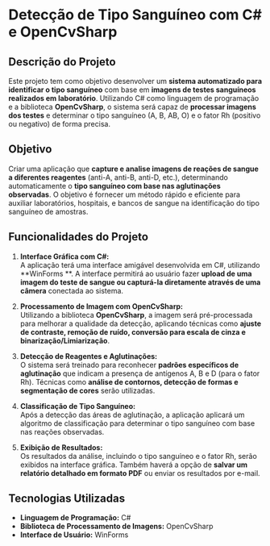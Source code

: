 # Detecção de Tipo Sanguíneo com C# e OpenCvSharp

## Descrição do Projeto

Este projeto tem como objetivo desenvolver um **sistema automatizado para identificar o tipo sanguíneo** com base em **imagens de testes sanguíneos realizados em laboratório**. Utilizando C# como linguagem de programação e a biblioteca **OpenCvSharp**, o sistema será capaz de **processar imagens dos testes** e determinar o tipo sanguíneo (A, B, AB, O) e o fator Rh (positivo ou negativo) de forma precisa.

## Objetivo

Criar uma aplicação que **capture e analise imagens de reações de sangue a diferentes reagentes** (anti-A, anti-B, anti-D, etc.), determinando automaticamente o **tipo sanguíneo com base nas aglutinações observadas**. O objetivo é fornecer um método rápido e eficiente para auxiliar laboratórios, hospitais, e bancos de sangue na identificação do tipo sanguíneo de amostras.

## Funcionalidades do Projeto

1. **Interface Gráfica com C#:**  
   A aplicação terá uma interface amigável desenvolvida em C#, utilizando **WinForms **. A interface permitirá ao usuário fazer **upload de uma imagem do teste de sangue ou capturá-la diretamente através de uma câmera** conectada ao sistema.

2. **Processamento de Imagem com OpenCvSharp:**  
   Utilizando a biblioteca **OpenCvSharp**, a imagem será pré-processada para melhorar a qualidade da detecção, aplicando técnicas como **ajuste de contraste, remoção de ruído, conversão para escala de cinza e binarização/Limiarização**.

3. **Detecção de Reagentes e Aglutinações:**  
   O sistema será treinado para reconhecer **padrões específicos de aglutinação** que indicam a presença de antígenos A, B e D (para o fator Rh). Técnicas como **análise de contornos, detecção de formas e segmentação de cores** serão utilizadas.

4. **Classificação de Tipo Sanguíneo:**  
   Após a detecção das áreas de aglutinação, a aplicação aplicará um algoritmo de classificação para determinar o tipo sanguíneo com base nas reações observadas. 

5. **Exibição de Resultados:**  
   Os resultados da análise, incluindo o tipo sanguíneo e o fator Rh, serão exibidos na interface gráfica. Também haverá a opção de **salvar um relatório detalhado em formato PDF** ou enviar os resultados por e-mail.

## Tecnologias Utilizadas

- **Linguagem de Programação:** C#
- **Biblioteca de Processamento de Imagens:** OpenCvSharp
- **Interface de Usuário:** WinForms 


